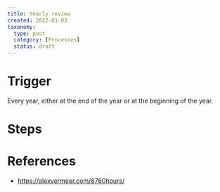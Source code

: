 ```yaml
---
title: Yearly review
created: 2022-01-03
taxonomy:
  type: post
  category: [Processes]
  status: draft
---
```


# Trigger
Every year, either at the end of the year or at the beginning of the year.

# Steps

# References
* https://alexvermeer.com/8760hours/
